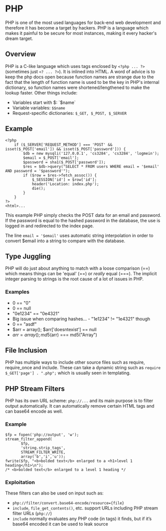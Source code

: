 # PHP

PHP is one of the most used languages for back-end web development and therefore it has become a target by hackers. PHP is a language which makes it painful to be secure for most instances, making it every hacker's dream target. 

## Overview

PHP is a C-like language which uses tags enclosed by `<?php ... ?>` (sometimes just `<? ... ?>`). It is inlined into HTML. A word of advice is to keep the php docs open because function names are strange due to the fact that the length of function name is used to be the key in PHP's internal dictionary, so function names were shortened/lengthened to make the lookup faster. Other things include:

- Variables start with $: `$name`
- Variable variables: `$$name`
- Request-specific dictionaries: `$_GET, $_POST, $_SERVER`

## Example
```
<?php
	if ($_SERVER['REQUEST_METHOD'] === 'POST' && isset($_POST['email']) && isset($_POST['password'])) {
		$db = new mysqli('127.0.0.1', 'cs3284', 'cs3284', 'logmein');
		$email = $_POST['email'];
		$password = sha1($_POST['password']);
		$res = $db->query("SELECT * FROM users WHERE email = '$email' AND password = '$password'");
		if ($row = $res->fetch_assoc()) {
			$_SESSION['id'] = $row['id']; 
			header('Location: index.php'); 
			die();
		}
	}
?> 
<html>...
```

This example PHP simply checks the POST data for an email and password. If the password is equal to the hashed password in the database, the use is logged in and redirected to the index page.

The line `email = '$email'` uses automatic string interpolation in order to convert $email into a string to compare with the database. 

## Type Juggling

PHP will do just about anything to match with a loose comparison (\=\=) which means things can be 'equal' (\=\=) or *really* equal (\=\=\=). The implicit integer parsing to strings is the root cause of a lot of issues in PHP.

### Examples

- 0 == "0"
- 0 == null
- "0e1234" == "0e4321"
- Big issue when comparing hashes... - "1e1234" != "1e4321" though
- 0 == "asdf"
- $arr = array(); $arr['doesntexist'] == null
- $arr = array(); md5($arr) === md5("Array")

## File Inclusion

PHP has multiple ways to include other source files such as require, require_once and include. These can take a dynamic string such as `require $_GET['page'] . ".php";` which is usually seen in templating. 

## PHP Stream Filters

PHP has its own URL scheme: `php://...` and  its main purpose is to filter output automatically. It can automatically remove certain HTML tags and can base64 encode as well.

### Example

```
$fp = fopen('php://output', 'w');
stream_filter_append(
       $fp,
       'string.strip_tags',
       STREAM_FILTER_WRITE,
       array('b','i','u'));
fwrite($fp, "<b>bolded text</b> enlarged to a <h1>level 1 heading</h1>\n");
/* <b>bolded text</b> enlarged to a level 1 heading */
```

### Exploitation

These filters can also be used on input such as:

- `php://filter/convert.base64-encode/resource={file}` 
- `include`, `file_get_contents()`, etc. support URLs including PHP stream filter URLs (`php://`)
- `include` normally evaluates any PHP code (in tags) it finds, but if it’s base64 encoded it can be used to leak source

